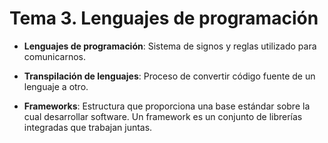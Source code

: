 # Tema 3. Lenguajes de programación

* <tooltip term="Firmware">**Lenguajes de programación**</tooltip>: Sistema de signos y reglas utilizado para comunicarnos.

* <tooltip term="Firmware">**Transpilación de lenguajes**</tooltip>: Proceso de convertir código fuente de un lenguaje a otro.
  
* <tooltip term="Firmware">**Frameworks**</tooltip>: Estructura que proporciona una base estándar sobre la cual desarrollar software. Un framework es un conjunto de librerías integradas que trabajan juntas.
